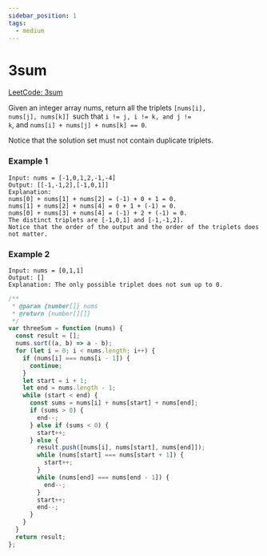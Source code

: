 ```yaml
---
sidebar_position: 1
tags:
  - medium
---
```


# 3sum

[LeetCode: 3sum ](https://leetcode.com/problems/3sum)

Given an integer array nums, return all the triplets <code>[nums[i], nums[j], nums[k]] </code>such that <code>i != j, i != k, and j != k</code>, and <code>nums[i] + nums[j] + nums[k] == 0</code>.

Notice that the solution set must not contain duplicate triplets.

### Example 1

```
Input: nums = [-1,0,1,2,-1,-4]
Output: [[-1,-1,2],[-1,0,1]]
Explanation:
nums[0] + nums[1] + nums[2] = (-1) + 0 + 1 = 0.
nums[1] + nums[2] + nums[4] = 0 + 1 + (-1) = 0.
nums[0] + nums[3] + nums[4] = (-1) + 2 + (-1) = 0.
The distinct triplets are [-1,0,1] and [-1,-1,2].
Notice that the order of the output and the order of the triplets does not matter.

```

### Example 2

```
Input: nums = [0,1,1]
Output: []
Explanation: The only possible triplet does not sum up to 0.
```

```jsx title="3sum"
/**
 * @param {number[]} nums
 * @return {number[][]}
 */
var threeSum = function (nums) {
  const result = [];
  nums.sort((a, b) => a - b);
  for (let i = 0; i < nums.length; i++) {
    if (nums[i] === nums[i - 1]) {
      continue;
    }
    let start = i + 1;
    let end = nums.length - 1;
    while (start < end) {
      const sums = nums[i] + nums[start] + nums[end];
      if (sums > 0) {
        end--;
      } else if (sums < 0) {
        start++;
      } else {
        result.push([nums[i], nums[start], nums[end]]);
        while (nums[start] === nums[start + 1]) {
          start++;
        }
        while (nums[end] === nums[end - 1]) {
          end--;
        }
        start++;
        end--;
      }
    }
  }
  return result;
};
```

